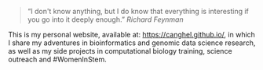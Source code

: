 > “I don't know anything, but I do know that everything is interesting if you go into it deeply enough.”
*Richard Feynman* 

This is my personal website, available at: https://canghel.github.io/, in which I share my adventures in bioinformatics and genomic data science research, as well as my side projects in computational biology training, science outreach and #WomenInStem.

